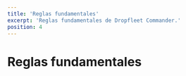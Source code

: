 ```yaml
---
title: 'Reglas fundamentales'
excerpt: 'Reglas fundamentales de Dropfleet Commander.'
position: 4
---
```

# Reglas fundamentales

<script setup>
  import { data as pages } from '/documents.data'
  const slug = '/es/dfc/core-rules/'
  const filteredPages = pages.filter(page => page?.href.indexOf(slug) > -1 && page?.href.indexOf('index.html') < 0)
    .sort((a, b) => a.position - b.position)
</script>

<CategoryCardsContainer :pages="filteredPages" />
